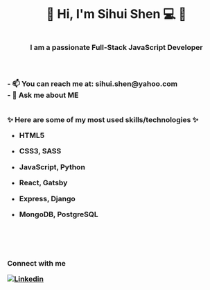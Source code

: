 
<!--
**ssh930526/ssh930526** is a ✨ _special_ ✨ repository because its `README.md` (this file) appears on your GitHub profile. -->

<h1 align="center">💫 Hi, I'm Sihui Shen 💻 💫 <h1>
<h3 align="center">I am a passionate Full-Stack JavaScript Developer<h3>

<br>
<br>
- 📫 You can reach me at: sihui.shen@yahoo.com
<br>
- 💬 Ask me about ME

<br>
<br>

<b>✨ Here are some of my most used skills/technologies ✨</b>

- HTML5

- CSS3, SASS

- JavaScript, Python

- React, Gatsby

- Express, Django

- MongoDB, PostgreSQL

<br>
<br>
<br>


<b>Connect with me</b>



  
  [![Linkedin](https://img.shields.io/badge/LinkedIn-0077B5?style=for-the-badge&logo=linkedin&logoColor=white)](https://www.linkedin.com/in/sihui-shen-620592204/)
